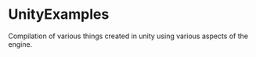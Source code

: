 # UnityExamples
 Compilation of various things created in unity using various aspects of the engine.

